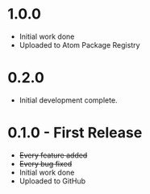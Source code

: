 # 1.0.0

- Initial work done
- Uploaded to Atom Package Registry

# 0.2.0

- Initial development complete.

# 0.1.0 - First Release

- ~~Every feature added~~
- ~~Every bug fixed~~
- Initial work done
- Uploaded to GitHub

